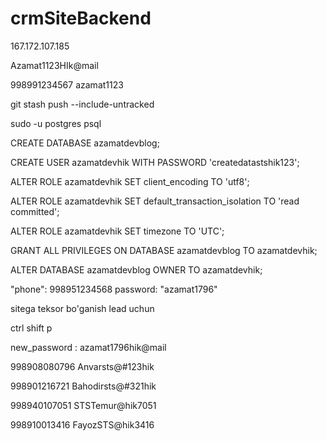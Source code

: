 # crmSiteBackend
167.172.107.185

Azamat1123HIk@mail

998991234567
azamat1123


git stash push --include-untracked



sudo -u postgres psql


CREATE DATABASE azamatdevblog;


CREATE USER azamatdevhik WITH PASSWORD 'createdatastshik123';

ALTER ROLE azamatdevhik SET client_encoding TO 'utf8';

ALTER ROLE azamatdevhik SET default_transaction_isolation TO 'read committed';

ALTER ROLE azamatdevhik SET timezone TO 'UTC';

GRANT ALL PRIVILEGES ON DATABASE azamatdevblog TO azamatdevhik;

ALTER DATABASE azamatdevblog OWNER TO azamatdevhik;


 "phone": 998951234568
 password: "azamat1796"

 sitega teksor bo'ganish lead uchun 




 ctrl shift p



 new_password : azamat1796hik@mail




998908080796
Anvarsts@#123hik


998901216721
Bahodirsts@#321hik
 

998940107051 
STSTemur@hik7051

998910013416
FayozSTS@hik3416

